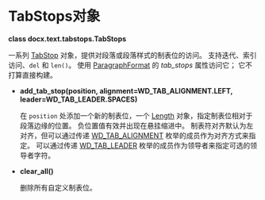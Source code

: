 # TabStops对象

[TabStop]: ../api/text_tab_stop_object.md
[ParagraphFormat]: ../api/text_paragraph_format.md
[Length]: ../api/shared_length_object.md
[WD_TAB_ALIGNMENT]: ../api/enum_wd_tab_alignment.md
[WD_TAB_LEADER]: ../api/enum_wd_tab_leader.md

**class docx.text.tabstops.TabStops**

一系列 [TabStop] 对象，提供对段落或段落样式的制表位的访问。 支持迭代、索引访问、`del` 和 `len()`。 使用 [ParagraphFormat] 的 *tab_stops* 属性访问它； 它不打算直接构建。

- **add_tab_stop(position, alignment=WD_TAB_ALIGNMENT.LEFT, leader=WD_TAB_LEADER.SPACES)** <a name="add_tab_stop"></a>

    在 `position` 处添加一个新的制表位，一个 [Length] 对象，指定制表位相对于段落边缘的位置。 负位置值有效并出现在悬挂缩进中。 制表符对齐默认为左对齐，但可以通过传递 [WD_TAB_ALIGNMENT] 枚举的成员作为对齐方式来指定。 可以通过传递 [WD_TAB_LEADER] 枚举的成员作为领导者来指定可选的领导者字符。

- **clear_all()**

    删除所有自定义制表位。
